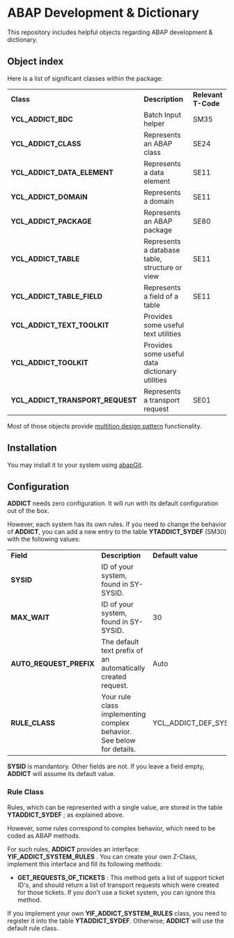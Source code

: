 # ABAP Development & Dictionary

This repository includes helpful objects regarding ABAP development & dictionary.

## Object index

Here is a list of significant classes within the package:

<table>
  <tr>
    <td><b>Class</b></td>
    <td><b>Description</b></td>
    <td><b>Relevant T-Code</b></td>
  </tr>
  <tr>
    <td><b>YCL_ADDICT_BDC</b></td>
    <td>Batch Input helper</td>
    <td>SM35</td>
  </tr>
  <tr>
    <td><b>YCL_ADDICT_CLASS</b></td>
    <td>Represents an ABAP class</td>
    <td>SE24</td>
  </tr>
  <tr>
    <td><b>YCL_ADDICT_DATA_ELEMENT</b></td>
    <td>Represents a data element</td>
    <td>SE11</td>
  </tr>
  <tr>
    <td><b>YCL_ADDICT_DOMAIN</b></td>
    <td>Represents a domain</td>
    <td>SE11</td>
  </tr>
  <tr>
    <td><b>YCL_ADDICT_PACKAGE</b></td>
    <td>Represents an ABAP package</td>
    <td>SE80</td>
  </tr>
  <tr>
    <td><b>YCL_ADDICT_TABLE</b></td>
    <td>Represents a database table, structure or view</td>
    <td>SE11</td>
  </tr>
  <tr>
    <td><b>YCL_ADDICT_TABLE_FIELD</b></td>
    <td>Represents a field of a table</td>
    <td>SE11</td>
  </tr>
  <tr>
    <td><b>YCL_ADDICT_TEXT_TOOLKIT</b></td>
    <td>Provides some useful text utilities</td>
    <td></td>
  </tr>
  <tr>
    <td><b>YCL_ADDICT_TOOLKIT</b></td>
    <td>Provides some useful data dictionary utilities</td>
    <td></td>
  </tr>
  <tr>
    <td><b>YCL_ADDICT_TRANSPORT_REQUEST</b></td>
    <td>Represents a transport request</td>
    <td>SE01</td>
  </tr>
</table>

Most of those objects provide [multition design pattern](https://www.sap-press.com/design-patterns-in-abap-objects_4277/) functionality.

## Installation

You may install it to your system using [abapGit](https://github.com/abapGit/abapGit).

## Configuration

**ADDICT** needs zero configuration. It will run with its default configuration out of the box.

However, each system has its own rules. If you need to change the behavior of **ADDICT**, you can add a new entry to the table **YTADDICT_SYDEF** (SM30) with the following values:

<table>
  <tr>
    <td><b>Field</b></td>
    <td><b>Description</b></td>
    <td><b>Default value</b></td>
  </tr>
  <tr>
    <td><b>SYSID</b></td>
    <td>ID of your system, found in SY-SYSID.</td>
    <td></td>
  </tr>
  <tr>
    <td><b>MAX_WAIT</b></td>
    <td>ID of your system, found in SY-SYSID.</td>
    <td>30</td>
  </tr>
  <tr>
    <td><b>AUTO_REQUEST_PREFIX</b></td>
    <td>The default text prefix of an automatically created request.</td>
    <td>Auto</td>
  </tr>
  <tr>
    <td><b>RULE_CLASS</b></td>
    <td>Your rule class implementing complex behavior. See below for details.</td>
    <td>YCL_ADDICT_DEF_SYSTEM_RULES</td>
  </tr>
</table>

**SYSID** is mandantory. Other fields are not. If you leave a field empty, **ADDICT** will assume its default value.

### Rule Class

Rules, which can be represented with a single value, are stored in the table **YTADDICT_SYDEF** ; as explained above.

However, some rules correspond to complex behavior, which need to be coded as ABAP methods.

For such rules, **ADDICT** provides an interface: **YIF_ADDICT_SYSTEM_RULES** . You can create your own Z-Class, implement this interface and fill its following methods:

- **GET_REQUESTS_OF_TICKETS** : This method gets a list of support ticket ID's, and should return a list of transport requests which were created for those tickets. If you don't use a ticket system, you can ignore this method.

If you implement your own **YIF_ADDICT_SYSTEM_RULES** class, you need to register it into the table **YTADDICT_SYDEF**. Otherwise; **ADDICT** will use the default rule class.
